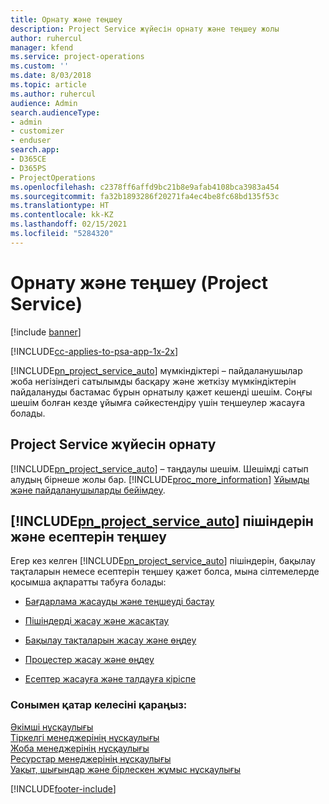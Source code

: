 ```yaml
---
title: Орнату және теңшеу
description: Project Service жүйесін орнату және теңшеу жолы
author: ruhercul
manager: kfend
ms.service: project-operations
ms.custom: ''
ms.date: 8/03/2018
ms.topic: article
ms.author: ruhercul
audience: Admin
search.audienceType:
- admin
- customizer
- enduser
search.app:
- D365CE
- D365PS
- ProjectOperations
ms.openlocfilehash: c2378ff6affd9bc21b8e9afab4108bca3983a454
ms.sourcegitcommit: fa32b1893286f20271fa4ec4be8fc68bd135f53c
ms.translationtype: HT
ms.contentlocale: kk-KZ
ms.lasthandoff: 02/15/2021
ms.locfileid: "5284320"
---
```

# <a name="install-and-customize-project-service"></a>Орнату және теңшеу (Project Service)

[!include [banner](../includes/psa-now-project-operations.md)]

[!INCLUDE[cc-applies-to-psa-app-1x-2x](../includes/cc-applies-to-psa-app-1x-2x.md)]

[!INCLUDE[pn_project_service_auto](../includes/pn-project-service-auto.md)] мүмкіндіктері – пайдаланушылар жоба негізіндегі сатылымды басқару және жеткізу мүмкіндіктерін пайдалануды бастамас бұрын орнатылу қажет кешенді шешім. Соңғы шешім болған кезде ұйымға сәйкестендіру үшін теңшеулер жасауға болады.  
<!-- TODO: I expect to find the information on how to get and install this here. Please find that and add it here. Same for Project Service.--> 
  
## <a name="install-project-service"></a>Project Service жүйесін орнату  
 [!INCLUDE[pn_project_service_auto](../includes/pn-project-service-auto.md)] – таңдаулы шешім. Шешімді сатып алудың бірнеше жолы бар. [!INCLUDE[proc_more_information](../includes/proc-more-information.md)] [Ұйымды және пайдаланушыларды бейімдеу](https://docs.microsoft.com/dynamics365/customerengagement/on-premises/admin/onboard-your-organization-and-users-to-dynamics-365-online).  
  
## <a name="customize-pn_project_service_auto-forms-and-reports"></a>[!INCLUDE[pn_project_service_auto](../includes/pn-project-service-auto.md)] пішіндерін және есептерін теңшеу  
 Егер кез келген [!INCLUDE[pn_project_service_auto](../includes/pn-project-service-auto.md)] пішіндерін, бақылау тақталарын немесе есептерін теңшеу қажет болса, мына сілтемелерде қосымша ақпаратты табуға болады:  
  
- [Бағдарлама жасауды және теңшеуді бастау](https://docs.microsoft.com/dynamics365/customerengagement/on-premises/customize/getting-started-customization)  
  
- [Пішіндерді жасау және жасақтау](https://docs.microsoft.com/dynamics365/customerengagement/on-premises/customize/create-design-forms)  
  
- [Бақылау тақталарын жасау және өңдеу](https://docs.microsoft.com/dynamics365/customerengagement/on-premises/customize/create-edit-dashboards)  
  
- [Процестер жасау және өңдеу](https://docs.microsoft.com/dynamics365/customerengagement/on-premises/customize/guide-staff-through-common-tasks-processes)  
  
- [Есептер жасауға және талдауға кіріспе](https://docs.microsoft.com/dynamics365/customerengagement/on-premises/analytics/reporting-analytics-with-dynamics-365)  
  
### <a name="see-also"></a>Сонымен қатар келесіні қараңыз:  
 [Әкімші нұсқаулығы](../psa/admin-guide.md)   
 [Тіркелгі менеджерінің нұсқаулығы](../psa/account-manager-guide.md)   
 [Жоба менеджерінің нұсқаулығы](../psa/project-manager-guide.md)   
 [Ресурстар менеджерінің нұсқаулығы](../psa/resource-manager-guide.md)   
 [Уақыт, шығындар және бірлескен жұмыс нұсқаулығы](../psa/time-expense-collaboration-guide.md)


[!INCLUDE[footer-include](../includes/footer-banner.md)]